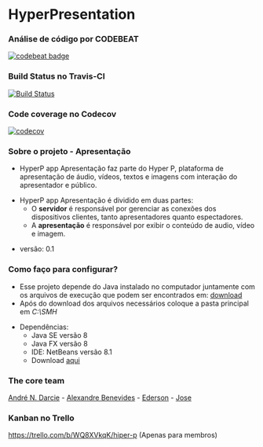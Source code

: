 # HyperPresentation #

### Análise de código por CODEBEAT ###
[![codebeat badge](https://codebeat.co/badges/da565988-c975-4d58-bd81-4d65836ec71a)](https://codebeat.co/projects/github-com-andrendarcie-hyperp-app-apresentacao)

### Build Status no Travis-CI ###
[![Build Status](https://travis-ci.org/AndreNDarcie/hyperp-app-apresentacao.svg?branch=master)](https://travis-ci.org/AndreNDarcie/hyperp-app-apresentacao)

### Code coverage no Codecov ###
[![codecov](https://codecov.io/gh/AndreNDarcie/hyperp-app-apresentacao/branch/master/graph/badge.svg)](https://codecov.io/gh/AndreNDarcie/hyperp-app-apresentacao)

### Sobre o projeto - Apresentação ###

* HyperP app Apresentação faz parte do Hyper P, plataforma de apresentação de áudio, vídeos, textos e imagens com
  interação do apresentador e público.
+ HyperP app Apresentação é dividido em duas partes:
    * O **servidor** é responsável por gerenciar as conexões dos dispositivos clientes, tanto apresentadores quanto espectadores.
    * A **apresentação** é responsável por exibir o conteúdo  de audio, vídeo e imagem.
- versão: 0.1

### Como faço para configurar? ###

* Esse projeto depende do Java instalado no computador juntamente com os arquivos
de execução que podem ser encontrados em: [download](https://drive.google.com/drive/folders/0B3oPhzMLgVFZbVg3eUpyNnh5VnM?usp=sharing)
* Após do download dos arquivos necessários coloque a pasta principal em *C:\SMH*
+ Dependências:
    * Java SE versão 8
    * Java FX versão 8
    * IDE: NetBeans versão 8.1 
    * Download [aqui](https://netbeans.org/downloads/)

### The core team ###
[André N. Darcie](https://github.com/AndreNDarcie) - [Alexandre Benevides](https://github.com/alexandrebenevides) - [Ederson](https://github.com/Edersonk9) - [Jose](https://github.com/joanellijr)

### Kanban no Trello ###
https://trello.com/b/WQ8XVkqK/hiper-p (Apenas para membros)

